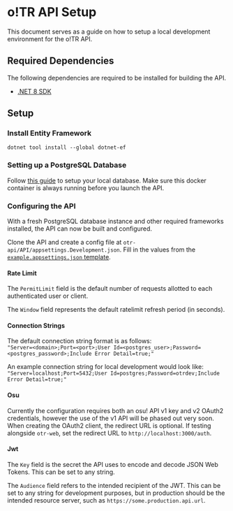 # o!TR API Setup

This document serves as a guide on how to setup a local development environment for the o!TR API.

## Required Dependencies

The following dependencies are required to be installed for building the API.

- [.NET 8 SDK](https://dotnet.microsoft.com/en-us/download/dotnet/8.0)

## Setup

### Install Entity Framework

```
dotnet tool install --global dotnet-ef
```

### Setting up a PostgreSQL Database

Follow [this guide](/api/maintenance/database/en.md) to setup your local database. Make sure this docker container is always running before you launch the API.

### Configuring the API

With a fresh PostgreSQL database instance and other required frameworks installed, the API can now be built and configured.

Clone the API and create a config file at `otr-api/API/appsettings.Development.json`. Fill in the values from the [`example.appsettings.json` template](https://github.com/osu-tournament-rating/otr-api/blob/master/API/example.appsettings.json).

#### Rate Limit

The `PermitLimit` field is the default number of requests allotted to each authenticated user or client.

The `Window` field represents the default ratelimit refresh period (in seconds).

#### Connection Strings

The default connection string format is as follows:\
`"Server=<domain>;Port=<port>;User Id=<postgres_user>;Password=<postgres_password>;Include Error Detail=true;"`

An example connection string for local development would look like:\
`"Server=localhost;Port=5432;User Id=postgres;Password=otrdev;Include Error Detail=true;"`

#### Osu

Currently the configuration requires both an osu! API v1 key and v2 OAuth2 credentials, however the use of the v1 API will be phased out very soon. When creating the OAuth2 client, the redirect URL is optional. If testing alongside `otr-web`, set the redirect URL to `http://localhost:3000/auth`.

#### Jwt

The `Key` field is the secret the API uses to encode and decode JSON Web Tokens. This can be set to any string.

The `Audience` field refers to the intended recipient of the JWT. This can be set to any string for development purposes, but in production should be the intended resource server, such as `https://some.production.api.url`.
